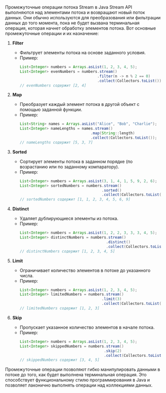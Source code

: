 Промежуточные операции потока Stream в Java Stream API выполняются над элементами потока и возвращают новый поток данных. Они обычно используются для преобразования или фильтрации данных до того момента, пока не будет вызвана терминальная операция, которая начнет обработку элементов потока. Вот основные промежуточные операции и их назначение:

1. **Filter**
   - Фильтрует элементы потока на основе заданного условия.
   - Пример:
     ```java
     List<Integer> numbers = Arrays.asList(1, 2, 3, 4, 5);
     List<Integer> evenNumbers = numbers.stream()
                                        .filter(n -> n % 2 == 0)
                                        .collect(Collectors.toList());
     // evenNumbers содержит [2, 4]
     ```

2. **Map**
   - Преобразует каждый элемент потока в другой объект с помощью заданной функции.
   - Пример:
     ```java
     List<String> names = Arrays.asList("Alice", "Bob", "Charlie");
     List<Integer> nameLengths = names.stream()
                                     .map(String::length)
                                     .collect(Collectors.toList());
     // nameLengths содержит [5, 3, 7]
     ```

3. **Sorted**
   - Сортирует элементы потока в заданном порядке (по возрастанию или по заданному компаратору).
   - Пример:
     ```java
     List<Integer> numbers = Arrays.asList(3, 1, 4, 1, 5, 9, 2, 6);
     List<Integer> sortedNumbers = numbers.stream()
                                          .sorted()
                                          .collect(Collectors.toList());
     // sortedNumbers содержит [1, 1, 2, 3, 4, 5, 6, 9]
     ```

4. **Distinct**
   - Удаляет дублирующиеся элементы из потока.
   - Пример:
     ```java
     List<Integer> numbers = Arrays.asList(1, 2, 2, 3, 3, 3, 4, 5);
     List<Integer> distinctNumbers = numbers.stream()
                                            .distinct()
                                            .collect(Collectors.toList());
     // distinctNumbers содержит [1, 2, 3, 4, 5]
     ```

5. **Limit**
   - Ограничивает количество элементов в потоке до указанного числа.
   - Пример:
     ```java
     List<Integer> numbers = Arrays.asList(1, 2, 3, 4, 5);
     List<Integer> limitedNumbers = numbers.stream()
                                          .limit(3)
                                          .collect(Collectors.toList());
     // limitedNumbers содержит [1, 2, 3]
     ```

6. **Skip**
   - Пропускает указанное количество элементов в начале потока.
   - Пример:
     ```java
     List<Integer> numbers = Arrays.asList(1, 2, 3, 4, 5);
     List<Integer> skippedNumbers = numbers.stream()
                                           .skip(2)
                                           .collect(Collectors.toList());
     // skippedNumbers содержит [3, 4, 5]
     ```

Промежуточные операции позволяют гибко манипулировать данными в потоке до того, как будет выполнена терминальная операция. Это способствует функциональному стилю программирования в Java и позволяет лаконично выполнять операции над коллекциями данных.